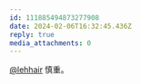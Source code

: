 ```yaml
---
id: 111885494873277908
date: 2024-02-06T16:32:45.436Z
reply: true
media_attachments: 0
---
```


[@lehhair](https://misskey.lehhair.net/@lehhair) 慎重。

